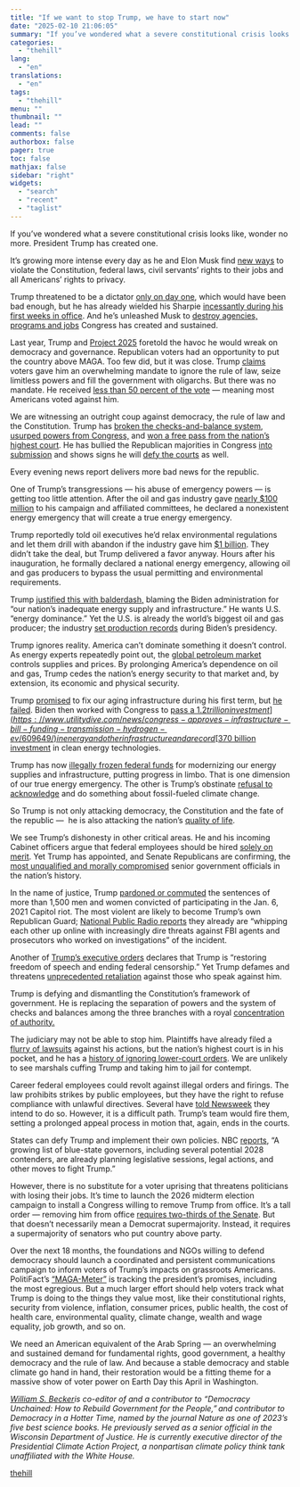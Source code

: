 ```yaml
---
title: "If we want to stop Trump, we have to start now"
date: "2025-02-10 21:06:05"
summary: "If you’ve wondered what a severe constitutional crisis looks like, wonder no more. President Trump has created one. It’s growing more intense every day as he and Elon Musk find new ways to violate the Constitution, federal laws, civil servants’ rights to their jobs and all Americans’ rights to privacy...."
categories:
  - "thehill"
lang:
  - "en"
translations:
  - "en"
tags:
  - "thehill"
menu: ""
thumbnail: ""
lead: ""
comments: false
authorbox: false
pager: true
toc: false
mathjax: false
sidebar: "right"
widgets:
  - "search"
  - "recent"
  - "taglist"
---
```


If you’ve wondered what a severe constitutional crisis looks like, wonder no more. President Trump has created one.

It’s growing more intense every day as he and Elon Musk find [new ways](https://thehill.com/opinion/white-house/5125825-4-ways-trump-and-musk-are-shattering-the-basic-rules-of-american-government/) to violate the Constitution, federal laws, civil servants’ rights to their jobs and all Americans’ rights to privacy.

Trump threatened to be a dictator [only on day one](https://www.youtube.com/watch?v=dQkrWL7YuGk), which would have been bad enough, but he has already wielded his Sharpie [incessantly during his first weeks in office](https://www.nbcnews.com/data-graphics/tracking-trumps-executive-orders-rcna189571). And he’s unleashed Musk to [destroy agencies, programs and jobs](https://www.rollingstone.com/politics/political-commentary/trump-elon-musk-deleting-government-agencies-usaid-1235254897/) Congress has created and sustained.

Last year, Trump and [Project 2025](https://www.bbc.com/news/articles/c977njnvq2do) foretold the havoc he would wreak on democracy and governance. Republican voters had an opportunity to put the country above MAGA. Too few did, but it was close. Trump [claims](https://www.npr.org/2024/12/16/g-s1-38003/trump-mandate-presidents) voters gave him an overwhelming mandate to ignore the rule of law, seize limitless powers and fill the government with oligarchs. But there was no mandate. He received [less than 50 percent of the vote](https://www.politico.com/news/magazine/2024/11/22/trump-win-popular-vote-below-50-percent-00190793) — meaning most Americans voted against him.

We are witnessing an outright coup against democracy, the rule of law and the Constitution. Trump has [broken the checks-and-balance system](https://abcnews.go.com/538/trumps-record-number-executive-orders-testing-limits-presidential/story?id=118535046), [usurped powers from Congress,](https://reason.com/volokh/2025/01/28/trumps-attempt-to-usurp-congresss-spending-power/) and [won a free pass from the nation’s highest court](https://www.aclu.org/news/civil-liberties/supreme-court-grants-trump-future-presidents-a-blank-check-to-break-the-law). He has bullied the Republican majorities in Congress [into submission](https://www.nbcnews.com/politics/congress/republicans-back-seat-trump-steamroll-congress-unilateral-moves-rcna190465) and shows signs he will [defy the courts](https://www.nytimes.com/2025/02/05/us/trump-federal-law-power.html) as well.

Every evening news report delivers more bad news for the republic.

One of Trump’s transgressions — his abuse of emergency powers — is getting too little attention. After the oil and gas industry gave [nearly $100 million](https://www.theguardian.com/us-news/2025/jan/23/big-oil-445m-trump-congress) to his campaign and affiliated committees, he declared a nonexistent energy emergency that will create a true energy emergency.

Trump reportedly told oil executives he’d relax environmental regulations and let them drill with abandon if the industry gave him [$1 billion](https://www.nytimes.com/2024/05/09/climate/trump-oil-gas-mar-a-lago.html). They didn’t take the deal, but Trump delivered a favor anyway. Hours after his inauguration, he formally declared a national energy emergency, allowing oil and gas producers to bypass the usual permitting and environmental requirements.

Trump [justified this with balderdash,](https://www.whitehouse.gov/presidential-actions/2025/01/declaring-a-national-energy-emergency/) blaming the Biden administration for “our nation’s inadequate energy supply and infrastructure.” He wants U.S. “energy dominance.” Yet the U.S. is already the world’s biggest oil and gas producer; the industry [set production records](https://www.cnn.com/2024/06/11/economy/oil-industry-profits-under-biden/index.html) during Biden’s presidency.

Trump ignores reality. America can’t dominate something it doesn’t control. As energy experts repeatedly point out, the [global petroleum market](https://www.investopedia.com/ask/answers/060415/how-much-influence-does-opec-have-global-price-oil.asp#:~:text=OPEC%2B%20regulates%20the%20supply%20of,believe%20prices%20are%20too%20high.) controls supplies and prices. By prolonging America’s dependence on oil and gas, Trump cedes the nation’s energy security to that market and, by extension, its economic and physical security.

Trump [promised](https://www.nbcnews.com/news/us-news/trump-s-trillion-dollar-pledge-fix-bridges-roads-could-be-n687396) to fix our aging infrastructure during his first term, but [he failed](https://www.washingtonpost.com/us-policy/2020/10/18/trump-biden-infrastructure-2020/). Biden then worked with Congress to [pass a $1.2 trillion investment](https://www.utilitydive.com/news/congress-approves-infrastructure-bill-funding-transmission-hydrogen-ev/609649/) in energy and other infrastructure and a record [$370 billion investment](https://environmentamerica.org/media-center/statement-president-biden-unleashes-billions-for-clean-energy/) in clean energy technologies.

Trump has now [illegally frozen federal funds](https://www.canarymedia.com/articles/policy-regulation/trumps-climate-spending-freeze-is-already-causing-serious-economic-harm) for modernizing our energy supplies and infrastructure, putting progress in limbo. That is one dimension of our true energy emergency. The other is Trump’s obstinate [refusal to acknowledge](https://www.bbc.com/news/world-us-canada-46351940) and do something about fossil-fueled climate change.

So Trump is not only attacking democracy, the Constitution and the fate of the republic —  he is also attacking the nation’s [quality of life](https://www.edf.org/3-big-ways-climate-change-impacting-your-life).

We see Trump’s dishonesty in other critical areas. He and his incoming Cabinet officers argue that federal employees should be hired [solely on merit](https://www.whitehouse.gov/presidential-actions/2025/01/reforming-the-federal-hiring-process-and-restoring-merit-to-government-service/). Yet Trump has appointed, and Senate Republicans are confirming, the [most unqualified and morally compromised](https://www.nationofchange.org/2024/12/17/trumps-cabinet-picks-arent-just-unqualified-and-inexperienced-theyre-morally-bankrupt/) senior government officials in the nation’s history.

In the name of justice, Trump [pardoned or commuted](https://www.whitehouse.gov/presidential-actions/2025/01/granting-pardons-and-commutation-of-sentences-for-certain-offenses-relating-to-the-events-at-or-near-the-united-states-capitol-on-january-6-2021/) the sentences of more than 1,500 men and women convicted of participating in the Jan. 6, 2021 Capitol riot. The most violent are likely to become Trump’s own Republican Guard; [National Public Radio reports](https://whyy.org/articles/trump-pardoned-jan-6-rioters-prosecutors-fbi-police/) they already are “whipping each other up online with increasingly dire threats against FBI agents and prosecutors who worked on investigations” of the incident.

Another of [Trump’s executive orders](https://www.whitehouse.gov/presidential-actions/2025/01/restoring-freedom-of-speech-and-ending-federal-censorship/) declares that Trump is “restoring freedom of speech and ending federal censorship.” Yet Trump defames and threatens [unprecedented retaliation](https://www.nbcnews.com/politics/donald-trump/trump-administration-swiftly-enacts-retribution-political-enemies-rcna188763) against those who speak against him.

Trump is defying and dismantling the Constitution’s framework of government. He is replacing the separation of powers and the system of checks and balances among the three branches with a royal [concentration of authority.](https://www.theguardian.com/us-news/2025/feb/07/trump-viktor-orban-electoral-autocracy)

The judiciary may not be able to stop him. Plaintiffs have already filed a [flurry of lawsuits](https://www.newsweek.com/donald-trump-ngos-lawsuits-court-birthright-citizenship-doge-federal-employees-2025817) against his actions, but the nation’s highest court is in his pocket, and he has a [history of ignoring lower-court orders](https://www.newsweek.com/2016/11/11/donald-trump-companies-destroyed-emails-documents-515120.html). We are unlikely to see marshals cuffing Trump and taking him to jail for contempt.

Career federal employees could revolt against illegal orders and firings. The law prohibits strikes by public employees, but they have the right to refuse compliance with unlawful directives. Several have [told Newsweek](https://www.newsweek.com/deep-state-donald-trump-reddit-federal-workers-2024360) they intend to do so. However, it is a difficult path. Trump’s team would fire them, setting a prolonged appeal process in motion that, again, ends in the courts.

States can defy Trump and implement their own policies. NBC [reports](https://www.nbcnews.com/politics/2024-election/democratic-governors-vow-protect-states-trump-policies-rcna179295), “A growing list of blue-state governors, including several potential 2028 contenders, are already planning legislative sessions, legal actions, and other moves to fight Trump.”

However, there is no substitute for a voter uprising that threatens politicians with losing their jobs. It’s time to launch the 2026 midterm election campaign to install a Congress willing to remove Trump from office. It’s a tall order — removing him from office [requires two-thirds of the Senate](https://law.justia.com/constitution/us/article-2/28-the-removal-power.html). But that doesn’t necessarily mean a Democrat supermajority. Instead, it requires a supermajority of senators who put country above party.

Over the next 18 months, the foundations and NGOs willing to defend democracy should launch a coordinated and persistent communications campaign to inform voters of Trump’s impacts on grassroots Americans. PolitiFact’s [“MAGA-Meter”](https://www.politifact.com/truth-o-meter/promises/maga-meter-tracking-donald-trumps-2024-promises/) is tracking the president’s promises, including the most egregious. But a much larger effort should help voters track what Trump is doing to the things they value most, like their constitutional rights, security from violence, inflation, consumer prices, public health, the cost of health care, environmental quality, climate change, wealth and wage equality, job growth, and so on.

We need an American equivalent of the Arab Spring — an overwhelming and sustained demand for fundamental rights, good government, a healthy democracy and the rule of law. And because a stable democracy and stable climate go hand in hand, their restoration would be a fitting theme for a massive show of voter power on Earth Day this April in Washington.

[*William S. Becker*](https://thehill.com/person/william-s-becker)*is co-editor of and a contributor to “Democracy Unchained: How to Rebuild Government for the People,” and contributor to Democracy in a Hotter Time, named by the journal Nature as one of 2023’s five best science books. He previously served as a senior official in the Wisconsin Department of Justice. He is currently executive director of the Presidential Climate Action Project, a nonpartisan climate policy think tank unaffiliated with the White House.*

[thehill](https://thehill.com/opinion/campaign/5133377-trump-coup-2026-midterm-elections/)
